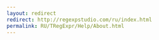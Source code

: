 ```yaml
---
layout: redirect
redirect: http://regexpstudio.com/ru/index.html
permalink: RU/TRegExpr/Help/About.html
---
```

